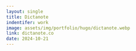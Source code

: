 ```yaml
---
layout: single
title: Dictanote
indentifer: work
image: assets/img/portfolio/hugo/dictanote.webp
link: dictanote.co
date: 2024-10-21
---
```


